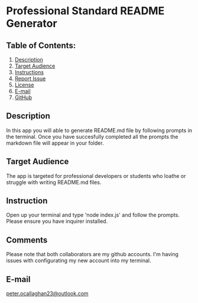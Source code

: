 # Professional Standard README Generator
## Table of Contents:
  1. [Description](#description) 
  2. [Target Audience](#target)
  3. [Instructions](#instructions)  
  4. [Report Issue](#report)
  5. [License](#License)
  6. [E-mail](#E-mail)
  7. [GitHub](#GitHub)
## Description
In this app you will able to generate README.md file by following prompts in the terminal. Once you have succesfully completed all the prompts the markdown file will appear in your folder. 
## Target Audience
The app is targeted for professional developers or students who loathe or struggle with writing README.md files.
## Instruction
Open up your terminal and type 'node index.js' and follow the prompts. Please ensure you have inquirer installed.
## Comments
Please note that both collaborators are my github accounts. I'm having issues with configurating my new account into my terminal.
## E-mail
peter.ocallaghan23@outlook.com
